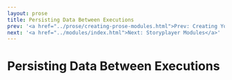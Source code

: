 ```yaml
---
layout: prose
title: Persisting Data Between Executions
prev: '<a href="../prose/creating-prose-modules.html">Prev: Creating Your Own Prose Modules</a>'
next: '<a href="../modules/index.html">Next: Storyplayer Modules</a>'
---
```


# Persisting Data Between Executions
